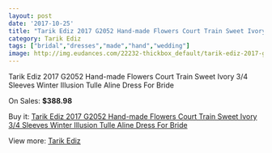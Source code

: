 ```yaml
---
layout: post
date: '2017-10-25'
title: "Tarik Ediz 2017 G2052 Hand-made Flowers Court Train Sweet Ivory 3/4 Sleeves Winter Illusion Tulle Aline Dress For Bride"
category: Tarik Ediz
tags: ["bridal","dresses","made","hand","wedding"]
image: http://img.eudances.com/22232-thickbox_default/tarik-ediz-2017-g2052-hand-made-flowers-court-train-sweet-ivory-3-4-sleeves-winter-illusion-tulle-aline-dress-for-bride.jpg
---
```

Tarik Ediz 2017 G2052 Hand-made Flowers Court Train Sweet Ivory 3/4 Sleeves Winter Illusion Tulle Aline Dress For Bride

On Sales: **$388.98**
<a href="https://www.eudances.com/en/tarik-ediz/7104-tarik-ediz-2017-g2052-hand-made-flowers-court-train-sweet-ivory-3-4-sleeves-winter-illusion-tulle-aline-dress-for-bride.html"><amp-img layout="responsive" width="600" height="600" src="//img.eudances.com/22232-thickbox_default/tarik-ediz-2017-g2052-hand-made-flowers-court-train-sweet-ivory-3-4-sleeves-winter-illusion-tulle-aline-dress-for-bride.jpg" alt="Tarik Ediz 2017 G2052 Hand-made Flowers Court Train Sweet Ivory 3/4 Sleeves Winter Illusion Tulle Aline Dress For Bride 0" /></a>

Buy it: [Tarik Ediz 2017 G2052 Hand-made Flowers Court Train Sweet Ivory 3/4 Sleeves Winter Illusion Tulle Aline Dress For Bride](https://www.eudances.com/en/tarik-ediz/7104-tarik-ediz-2017-g2052-hand-made-flowers-court-train-sweet-ivory-3-4-sleeves-winter-illusion-tulle-aline-dress-for-bride.html "Tarik Ediz 2017 G2052 Hand-made Flowers Court Train Sweet Ivory 3/4 Sleeves Winter Illusion Tulle Aline Dress For Bride")

View more: [Tarik Ediz](https://www.eudances.com/en/109-tarik-ediz "Tarik Ediz")
